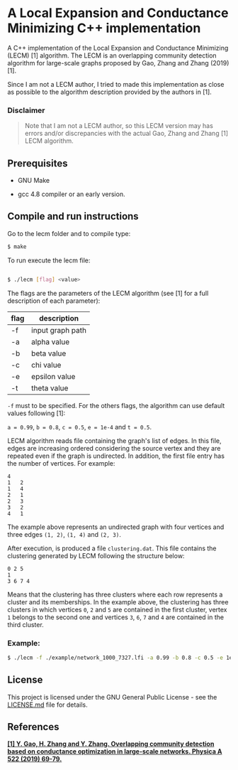 # A Local Expansion and Conductance Minimizing C++ implementation

A C++ implementation of the Local Expansion and Conductance Minimizing (LECM) [1] algorithm. The LECM is an overlapping community detection algorithm for large-scale graphs proposed by Gao, Zhang and Zhang (2019) [1].

Since I am not a LECM author, I tried to made this implementation as close as possible to the algorithm description provided by the authors in [1].

### Disclaimer

> Note that I am not a LECM author, so this LECM version may has errors and/or discrepancies with the actual Gao, Zhang and Zhang [1] LECM algorithm.

## Prerequisites

* GNU Make

* gcc 4.8 compiler or an early version.

## Compile and run instructions

Go to the lecm folder and to compile type:

```sh
$ make
```

To run execute the lecm file:

```sh

$ ./lecm [flag] <value>

```

The flags are the parameters of the LECM algorithm (see [1] for a full description of each parameter):

| flag | description |
| --- | --- |
| -f | input graph path |
| -a | alpha value |
| -b | beta value |
| -c | chi value |
| -e | epsilon value |
| -t | theta value |

`-f` must to be specified. For the others flags, the algorithm can use default values following [1]:

`a = 0.99`, `b = 0.8`, `c = 0.5`, `e = 1e-4` and `t = 0.5`.

LECM algorithm reads file containing the graph's list of edges. In this file, edges are increasing ordered considering the source vertex and they are repeated even if the graph is undirected. In addition, the first file entry has the number of vertices. For example:
```
4
1	2
1	4
2	1
2	3
3	2
4	1
```
The example above represents an undirected graph with four vertices and three edges `(1, 2)`, `(1, 4)` and `(2, 3)`.

After execution, is produced a file `clustering.dat`. This file contains the clustering generated by LECM following the structure below:
```
0 2 5
1
3 6 7 4
```
Means that the clustering has three clusters where each row represents a cluster and its memberships. In the example above, the clustering has three clusters in which vertices `0`, `2` and `5` are contained in the first cluster, vertex `1` belongs to the second one and vertices `3`, `6`, `7` and `4` are contained in the third cluster.

### Example:

```sh
$ ./lecm -f ./example/network_1000_7327.lfi -a 0.99 -b 0.8 -c 0.5 -e 1e-4 -t 0.5
```

## License

This project is licensed under the GNU General Public License - see the [LICENSE.md](LICENSE.md) file for details.

## References

**[\[1\] Y. Gao, H. Zhang and Y. Zhang. Overlapping community detection based on conductance optimization in large-scale networks. Physica A 522 (2019) 69-79.](https://https://www.sciencedirect.com/science/article/pii/S0378437119301487)**